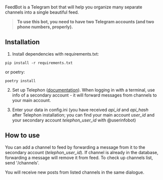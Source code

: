 FeedBot is a Telegram bot that will help you organize many separate channels into a single beautiful feed.

> **To use this bot, you need to have two Telegram accounts (and two phone numbers, properly).**

## Installation

1. Install dependencies with requirements.txt:

```
pip install -r requirements.txt
```

or poetry:

```
poetry install
```

2. Set up Telephon ([documentation](https://docs.telethon.dev/en/stable/basic/signing-in.html)). When logging in with a terminal, use info of a secondary account - it will forward messages from channels to your main account.

3. Enter your data in config.ini (you have received *api_id* and *api_hash* after Telephon installation; you can find your main account *user_id* and your secondary account *telephon_user_id* with @userinfobot)

## How to use

You can add a channel to feed by forwarding a message from it to the secondary account (*telephon_user_id*). If channel is already in the database, forwarding a message will remove it from feed. To check up channels list, send '/channels'.

You will receive new posts from listed channels in the same dialogue.
